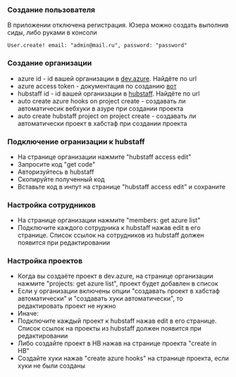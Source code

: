 ### Создание пользователя
В приложении отключена регистрация.
Юзера можно создать выполнив сиды, либо руками в консоли
```
User.create! email: "admin@mail.ru", password: "password"
```

### Создание организации
- azure id - id вашей организации в [dev.azure](https://dev.azure.com). Найдёте по url
- azure access token - документация по созданию [вот](https://docs.microsoft.com/en-us/azure/devops/organizations/accounts/use-personal-access-tokens-to-authenticate?view=azure-devops)
- hubstaff id - id вашей организации в [hubstaff](https://hubstaff.com/). Найдёте по url
- auto create azure hooks on project create - создавать ли автоматичесик вебхуки в азуре при создании проекта
- auto create hubstaff project on project create - создавать ли автоматически проект в хабстаф при создании проекта

### Подключение огранизации к hubstaff
- На странице организации нажмите "hubstaff access edit"
- Запросите код "get code"
- Авторизуйтесь в hubstaff
- Скопируйте полученный код
- Вставьте код в инпут на странице "hubstaff access edit" и сохраните

### Настройка сотрудников
- На странице организации нажмите "members: get azure list"
- Подключите каждого сотрудника к hubstaff нажав edit в его странице. Список ссылок на сотрудников из hubstaff должен появится при редактировании

### Настройка проектов
- Когда вы создаёте проект в dev.azure, на странице организации нажмите "projects: get azure list", проект будет добавлен в список
- Если у организации включены опции "создавать проект в хабстаф автоматически" и "создавать хуки автоматически", то редактировать проект не нужно
- Иначе:
- Подключите каждый проект к hubstaff нажав edit в его странице. Список ссылок на проекты из hubstaff должен появится при редактировании
- Либо создайте проект в HB нажав на странице проекта "create in HB"
- Создайте хуки нажав "create azure hooks" на странице проекта, если хуки не были созданы

